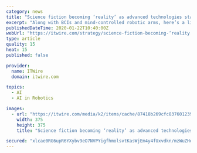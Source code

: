 ```yaml
---
category: news
title: "Science fiction becoming ‘reality’ as advanced technologies start to enhance human beings"
excerpt: "Along with BCIs and mind-controlled robotic arms, here’s a list of the key technologies Mabbott writes are likely to contribute to human augmentation including: Exoskeletons will also become ..."
publishedDateTime: 2020-01-22T10:40:00Z
webUrl: "https://itwire.com/strategy/science-fiction-becoming-‘reality’-as-advanced-technologies-start-to-enhance-human-beings.html"
type: article
quality: 15
heat: 15
published: false

provider:
  name: ITWire
  domain: itwire.com

topics:
  - AI
  - AI in Robotics

images:
  - url: "https://itwire.com/media/k2/items/cache/87418b269cfc8376012396ffe51803d1_M.jpg"
    width: 375
    height: 375
    title: "Science fiction becoming ‘reality’ as advanced technologies start to enhance human beings"

secured: "xlcae0RG6upR6YXybv9eO7NVPYigfhmolsvtKasWjEm4y4fUxvdkn/mzWuZHo7dV2Yt+k9VUUUCGAdKfEzOY2zqK8lNMJiIvFnhmSOc1Lf7NYLf5whV9trO1RhREiU4wlSwUc4WfKu6JDeEp3NrhQthjRE7d5cTeWSxW4d80/tEEXe/5K+Ey1iKaNnNBvTGzOBRiBbNAkJOnTvLhnCNauNCdobe1ze6CKRyNlsE0+/Ub9ToqipDPQq1BVmT/wBg6ROkR0EjTu4fBpyB+rRLbc1g2LIKQBSX/Q5Hes7H0bZxCX/CaRZ8k0Fj1w19/ajCm;v2lfFEDmJjrVSsiWk61R+Q=="
---
```


